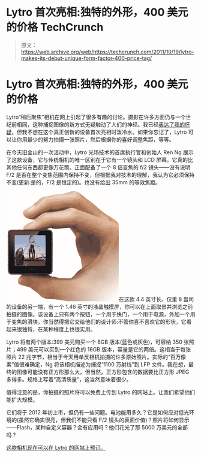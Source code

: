 # Lytro 首次亮相:独特的外形，400 美元的价格 TechCrunch

> 原文：<https://web.archive.org/web/https://techcrunch.com/2011/10/19/lytro-makes-its-debut-unique-form-factor-400-price-tag/>

# Lytro 首次亮相:独特的外形，400 美元的价格

Lytro“稍后聚焦”相机在网上引起了很多有趣的讨论。摄影在许多方面仍与一个世纪前相同，这种捕捉图像的新方式无疑触动了人们的神经。我已经[表达了我的怀疑](beta.techcrunch.com/2011/07/22/doubts-about-lytros-focus-later-camera/)，但我不想在这个真正创新的设备首次亮相时泼冷水。如果你忘记了，Lytro 可以让你用最少的努力拍摄一张照片，然后根据你的喜好调整焦距，等等。

在今天旧金山的一次活动中，Lytro 光场技术的首席执行官和创始人 Ren Ng 展示了这款设备，它与传统相机的唯一区别在于它有一个镜头和 LCD 屏幕。它真的比其他任何东西都更像万花筒。正面配备了一个 8 倍变焦的 f/2 镜头——没有说明 F/2 是否在整个变焦范围内保持不变，但根据我对技术的理解，我认为它必须保持不变(更新:是的，F/2 是恒定的)。也没有给出 35mm 的等效焦距。

![](img/df6cfff0304479ac4c210285358bf00d.png "hand_camera")在这款 4.4 英寸长、仅重 8 盎司的设备的另一端，有一个 1.46 英寸的液晶触摸屏，你可以在上面取景并浏览之前拍摄的图像。该设备上只有两个按钮，一个用于快门，一个用于电源，外加一个用于变焦的滑块。你当然得把它交给他们的设计师:不管你喜不喜欢它的形状，它看起来很独特，在某种程度上也很实用。

Lytro 将有两个版本:399 美元购买一个 8GB 版本(蓝色或灰色)，可容纳 350 张照片；499 美元可以买到一个红色的 16GB 版本，容量是它的两倍。这相当于每张照片 22 兆字节，相当于今天用单反相机拍摄的许多原始照片。实际的“百万像素”值很难确定，Ng 将该相机描述为捕捉“1100 万射线”到 LFP 文件。我在想，最终的图像可能没有正方形那么大，但当然，正方形包含的数据要比正方形 JPEG 多得多。规格上写着“高清质量”，这当然意味着很少。

值得注意的是，你拍摄的照片将可以免费上传到 Lytro 的网站上。让我们希望他们能扩大规模。

它们将于 2012 年初上市，但仍有一些问题。电池能用多久？它是如何应对低光环境的(虽然它确实很亮，但我们不能只看 F/2 镜头的表面价值)？照片将如何显示——Flash，某种自定义容器？会有应用吗？他们花光了那 5000 万美元的全部吗？

[这款相机现在可以在 Lytro 的网站上预订。](https://web.archive.org/web/20230205022756/http://www.lytro.com/)